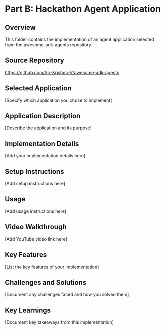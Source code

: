 # Part B: Hackathon Agent Application

## Overview
This folder contains the implementation of an agent application selected from the awesome-adk-agents repository.

## Source Repository
https://github.com/Sri-Krishna-V/awesome-adk-agents

## Selected Application
[Specify which application you chose to implement]

## Application Description
[Describe the application and its purpose]

## Implementation Details
[Add your implementation details here]

## Setup Instructions
[Add setup instructions here]

## Usage
[Add usage instructions here]

## Video Walkthrough
[Add YouTube video link here]

## Key Features
[List the key features of your implementation]

## Challenges and Solutions
[Document any challenges faced and how you solved them]

## Key Learnings
[Document key takeaways from this implementation]
